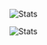 
![Stats](https://github-readme-stats.vercel.app/api?username=frankkopp&show_icons=true&theme=dark)

![Stats](https://github-readme-stats.vercel.app/api/top-langs/?username=frankkopp&theme=dark)

